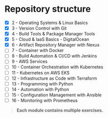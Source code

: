 # Repository structure

- [x] 2 - Operating Systems & Linux Basics
- [x] 3 - Version Control with Git
- [x] 4 - Build Tools & Package Manager Tools
- [x] 5 - Cloud & IaaS Basics - DigitalOcean
- [x] 6 - Artifact Repository Manager with Nexus
- [ ] 7 - Container with Docker
- [ ] 8 - Build Automation & CI/CD with Jenkins
- [ ] 9 - AWS Services
- [ ] 10 - Container Orchestration with Kubernetes
- [ ] 11 - Kubernetes on AWS EKS
- [ ] 12 - Infrastructure as Code with Terraform
- [ ] 13 - Programming with Python
- [ ] 14 - Automation with Python
- [ ] 15 - Configuration Management with Ansible
- [ ] 16 - Monitoring with Prometheus

> **Each module contains multiple exercises.**
